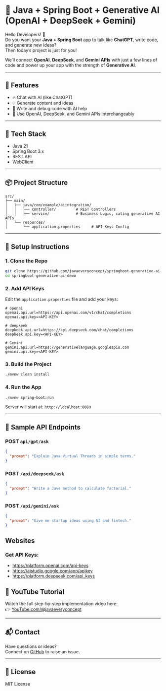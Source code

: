 # 🤖 Java + Spring Boot + Generative AI (OpenAI + DeepSeek + Gemini)

Hello Developers! 👋  
Do you want your **Java + Spring Boot** app to talk like **ChatGPT**, write code, and generate new ideas?  
Then today’s project is just for you!  

We’ll connect **OpenAI**, **DeepSeek**, and **Gemini APIs** with just a few lines of code and power up your app with the strength of **Generative AI**.

---

## 🚀 Features

- 🔥 Chat with AI (like ChatGPT)
- 💡 Generate content and ideas
- 🧠 Write and debug code with AI help
- 🤝 Use OpenAI, DeepSeek, and Gemini APIs interchangeably

---

## 🧰 Tech Stack

- Java 21
- Spring Boot 3.x
- REST API
- WebClient

---

## 📦 Project Structure

```
src/
├── main/
│   ├── java/com/example/aiintegration/
│   │   ├── controller/         # REST Controllers
│   │   ├── service/            # Business Logic, caling generative AI APIs
│   └── resources/
│       └── application.properties     # API Keys Config
```

---

## 🔧 Setup Instructions

### 1. Clone the Repo

```bash
git clone https://github.com/javaeveryconcept/springboot-generative-ai-demo.git
cd springboot-generative-ai-demo
```

### 2. Add API Keys

Edit the `application.properties` file and add your keys:

```properties
# openai
openai.api.url=https://api.openai.com/v1/chat/completions
openai.api.key=<API-KEY>

# deepkeek
deepkeek.api.url=https://api.deepseek.com/chat/completions
deepkeek.api.key=<API-KEY>

# Gemini
gemini.api.url=https://generativelanguage.googleapis.com
gemini.api.key=<API-KEY>
```

### 3. Build the Project

```bash
./mvnw clean install
```

### 4. Run the App

```bash
./mvnw spring-boot:run
```

Server will start at: `http://localhost:8080`

---

## 🧪 Sample API Endpoints

### POST `api/gpt/ask`

```json
{
  "prompt": "Explain Java Virtual Threads in simple terms."
}
```

### POST `/api/deepseek/ask`

```json
{
  "prompt": "Write a Java method to calculate factorial."
}
```

### POST `/api/gemini/ask`

```json
{
  "prompt": "Give me startup ideas using AI and fintech."
}
```

## Websites
### Get API Keys:
* https://platform.openai.com/api-keys
* https://aistudio.google.com/app/apikey
* https://platform.deepseek.com/api_keys

## 🎥 YouTube Tutorial

Watch the full step-by-step implementation video here:  
👉 [YouTube.com/@javaeveryconcept](https://www.youtube.com/@javaeveryconcept)

---

## 📬 Contact

Have questions or ideas?  
Connect on [GitHub](https://github.com/javaeveryconcept) to raise an issue.

---

## 📄 License

MIT License